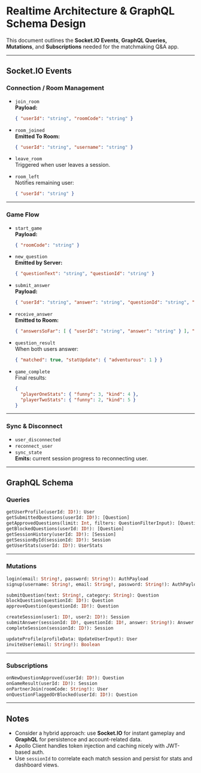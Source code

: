 # Realtime Architecture & GraphQL Schema Design

This document outlines the **Socket.IO Events**, **GraphQL Queries, Mutations**, and **Subscriptions** needed for the matchmaking Q&A app.

---

## Socket.IO Events

### Connection / Room Management

- `join_room`  
  **Payload:**  
  ```json
  { "userId": "string", "roomCode": "string" }
  ```

- `room_joined`  
  **Emitted To Room:**  
  ```json
  { "userId": "string", "username": "string" }
  ```

- `leave_room`  
  Triggered when user leaves a session.

- `room_left`  
  Notifies remaining user:
  ```json
  { "userId": "string" }
  ```

---

### Game Flow

- `start_game`  
  **Payload:**  
  ```json
  { "roomCode": "string" }
  ```

- `new_question`  
  **Emitted by Server:**  
  ```json
  { "questionText": "string", "questionId": "string" }
  ```

- `submit_answer`  
  **Payload:**  
  ```json
  { "userId": "string", "answer": "string", "questionId": "string", "roomCode": "string" }
  ```

- `receive_answer`  
  **Emitted to Room:**  
  ```json
  { "answersSoFar": [ { "userId": "string", "answer": "string" } ], "waitingOn": "userId" }
  ```

- `question_result`  
  When both users answer:
  ```json
  { "matched": true, "statUpdate": { "adventurous": 1 } }
  ```

- `game_complete`  
  Final results:
  ```json
  {
    "playerOneStats": { "funny": 3, "kind": 4 },
    "playerTwoStats": { "funny": 2, "kind": 5 }
  }
  ```

---

### Sync & Disconnect

- `user_disconnected`  
- `reconnect_user`
- `sync_state`  
  **Emits:** current session progress to reconnecting user.

---

## GraphQL Schema

### Queries

```graphql
getUserProfile(userId: ID!): User
getSubmittedQuestions(userId: ID!): [Question]
getApprovedQuestions(limit: Int, filters: QuestionFilterInput): [Question]
getBlockedQuestions(userId: ID!): [Question]
getSessionHistory(userId: ID!): [Session]
getSessionById(sessionId: ID!): Session
getUserStats(userId: ID!): UserStats
```

---

### Mutations

```graphql
login(email: String!, password: String!): AuthPayload
signup(username: String!, email: String!, password: String!): AuthPayload

submitQuestion(text: String!, category: String): Question
blockQuestion(questionId: ID!): Question
approveQuestion(questionId: ID!): Question

createSession(user1: ID!, user2: ID!): Session
submitAnswer(sessionId: ID!, questionId: ID!, answer: String!): Answer
completeSession(sessionId: ID!): Session

updateProfile(profileData: UpdateUserInput): User
inviteUser(email: String!): Boolean
```

---

### Subscriptions

```graphql
onNewQuestionApproved(userId: ID!): Question
onGameResult(userId: ID!): Session
onPartnerJoin(roomCode: String!): User
onQuestionFlaggedOrBlocked(userId: ID!): Question
```

---

## Notes

- Consider a hybrid approach: use **Socket.IO** for instant gameplay and **GraphQL** for persistence and account-related data.
- Apollo Client handles token injection and caching nicely with JWT-based auth.
- Use `sessionId` to correlate each match session and persist for stats and dashboard views.